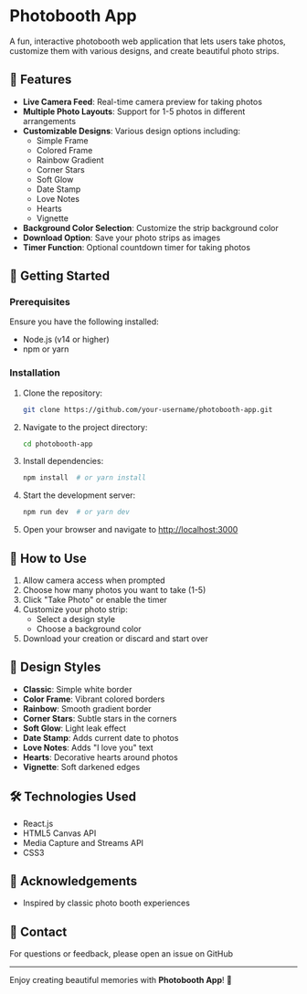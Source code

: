 # Photobooth App
A fun, interactive photobooth web application that lets users take photos, customize them with various designs, and create beautiful photo strips.

## 🌟 Features
- **Live Camera Feed**: Real-time camera preview for taking photos
- **Multiple Photo Layouts**: Support for 1-5 photos in different arrangements
- **Customizable Designs**: Various design options including:
  - Simple Frame
  - Colored Frame
  - Rainbow Gradient
  - Corner Stars
  - Soft Glow
  - Date Stamp
  - Love Notes
  - Hearts
  - Vignette
- **Background Color Selection**: Customize the strip background color
- **Download Option**: Save your photo strips as images
- **Timer Function**: Optional countdown timer for taking photos

## 🚀 Getting Started
### Prerequisites
Ensure you have the following installed:
- Node.js (v14 or higher)
- npm or yarn

### Installation
1. Clone the repository:
   ```sh
   git clone https://github.com/your-username/photobooth-app.git
   ```
2. Navigate to the project directory:
   ```sh
   cd photobooth-app
   ```
3. Install dependencies:
   ```sh
   npm install  # or yarn install
   ```
4. Start the development server:
   ```sh
   npm run dev  # or yarn dev
   ```
5. Open your browser and navigate to [http://localhost:3000](http://localhost:3000)

## 📸 How to Use
1. Allow camera access when prompted
2. Choose how many photos you want to take (1-5)
3. Click "Take Photo" or enable the timer
4. Customize your photo strip:
   - Select a design style
   - Choose a background color
5. Download your creation or discard and start over

## 🎨 Design Styles
- **Classic**: Simple white border
- **Color Frame**: Vibrant colored borders
- **Rainbow**: Smooth gradient border
- **Corner Stars**: Subtle stars in the corners
- **Soft Glow**: Light leak effect
- **Date Stamp**: Adds current date to photos
- **Love Notes**: Adds "I love you" text
- **Hearts**: Decorative hearts around photos
- **Vignette**: Soft darkened edges

## 🛠️ Technologies Used
- React.js
- HTML5 Canvas API
- Media Capture and Streams API
- CSS3


## 🙏 Acknowledgements
- Inspired by classic photo booth experiences

## 📧 Contact
For questions or feedback, please open an issue on GitHub

---
Enjoy creating beautiful memories with **Photobooth App**! 💖

